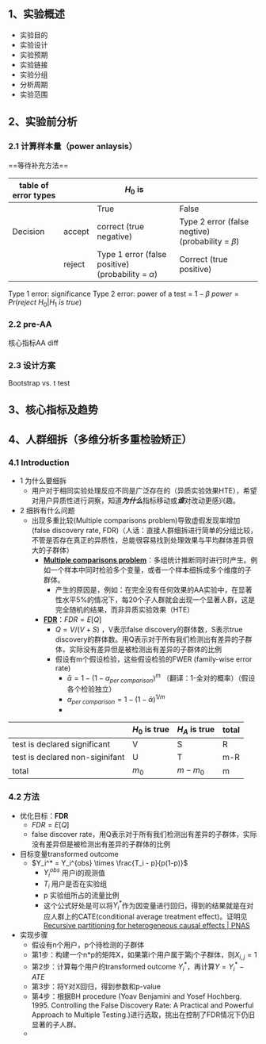 ## 1、实验概述
+ 实验目的
+ 实验设计
+ 实验预期
+ 实验链接
+ 实验分组
+ 分析周期
+ 实验范围

## 2、实验前分析

### 2.1 计算样本量（power anlaysis）

==等待补充方法==

| table of error types | | $H_0$ is | |
|-- | --| -- | -- |
| | | True | False |
| Decision | accept | correct (true negative)| Type 2 error (false negtive) (probability = $\beta$) |
| | reject | Type 1 error (false positive)(probability = $\alpha$) | Correct (true positive) |

Type 1 error: significance
Type 2 error: power of  a test = $1-\beta$
$power = Pr(reject\ H_0|H_1\ is\ true)$

### 2.2 pre-AA

核心指标AA diff

###  2.3 设计方案

Bootstrap vs. t test

## 3、核心指标及趋势

## 4、人群细拆（多维分析多重检验矫正）
### 4.1 Introduction
+ 1 为什么要细拆
	+ 用户对于相同实验处理反应不同是广泛存在的（异质实验效果HTE），希望对用户异质性进行洞察，知道***为什么***指标移动或***谁***对改动更感兴趣。
+ 2 细拆有什么问题
	+ 出现多重比较(Multiple comparisons problem)导致虚假发现率增加(false discovery rate, FDR)（人话：直接人群细拆进行简单的分组比较，不管是否存在真正的异质性，总能很容易找到处理效果与平均群体差异很大的子群体）
		+ **[Multiple comparisons problem](https://en.wikipedia.org/wiki/Multiple_comparisons_problem)**：多组统计推断同时进行时产生。例如一个样本中同时检验多个变量，或者一个样本细拆成多个维度的子群体。
			+ 产生的原因是，例如：在完全没有任何效果的AA实验中，在显著性水平5%的情况下，每20个子人群就会出现一个显著人群，这是完全随机的结果，而非异质实验效果（HTE）
		+ **[FDR](https://en.wikipedia.org/wiki/False_discovery_rate)**：$FDR = E[Q]$
			+ $Q = V/(V+S)$ ，V表示false discovery的群体数，S表示true discovery的群体数。用Q表示对于所有我们检测出有差异的子群体，实际没有差异但是被检测出有差异的子群体的比例
			+ 假设有m个假设检验，这些假设检验的FWER (family-wise error rate)
				+ $\bar\alpha = 1 - (1- \alpha_{per\ comparison})^m$ （翻译：1-全对的概率）（假设各个检验独立）
				+ $\alpha_{per\ comparison} = 1 - (1-\bar\alpha)^{1/m}$ 
				+ 
| | $H_0$ is true | $H_A$ is true | total |
| -- | -- | --| -- |
|test is declared significant | V | S | R |
| test is declared non-siginifant | U | T | m-R|
|total | $m_0$ | $m-m_0$ | m |



### 4.2 方法
+ 优化目标：**FDR**
	+ $FDR = E[Q]$
	+ false discover rate，用Q表示对于所有我们检测出有差异的子群体，实际没有差异但是被检测出有差异的子群体的比例
+ 目标变量transformed outcome
	+ $Y_i^* = Y_i^{obs} \times \frac{T_i - p}{p(1-p)}$ 
		+ $Y_i^{obs}$ 用户i的观测值
		+ $T_i$ 用户是否在实验组
		+ p 实验组所占的流量比例
		+ 这个公式好处是可以将$Y_i^*$作为因变量进行回归，得到的结果就是在对应人群上的CATE(conditional average treatment effect)。证明见[Recursive partitioning for heterogeneous causal effects | PNAS](https://www.pnas.org/doi/10.1073/pnas.1510489113)
+ 实现步骤
	+ 假设有n个用户，p个待检测的子群体
	+ 第1步：构建一个n\*p的矩阵X，如果第i个用户属于第j个子群体，则$X_{i,j} = 1$
	+ 第2步：计算每个用户的transformed outcome $Y_i^*$，再计算$Y = Y_i^* - ATE$
	+ 第3步：将Y对X回归，得到参数和p-value
	+ 第4步：根据BH procedure (Yoav Benjamini and Yosef Hochberg. 1995. Controlling the False Discovery Rate: A Practical and Powerful Approach to Multiple Testing.)进行选取，挑出在控制了FDR情况下仍旧显著的子人群。
	+ 